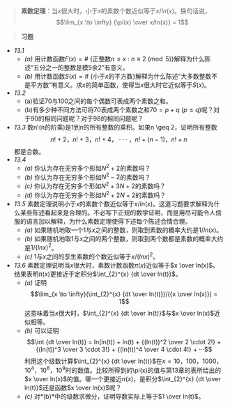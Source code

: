 >**素数定理**：当$x$很大时，小于$x$的素数个数近似等于$x/ln(x)$。换句话说，$$\lim_{x \to \infty} {\pi(x) \over x/ln(x)} = 1$$

>**习题**
- *13.1*
	- *(a)* 用计数函数$F(x) = \#$ $\{$正整数$n \leq x \ : \ n \equiv 2 \pmod{5}$$\}$解释为什么陈述“五分之一的整数是模5余2”有意义。
	- *(b)* 用计数函数$S(x) = \#$ $\{$小于$x$的平方数$\}$解释为什么陈述“大多数整数不是平方数”有意义。求$x$的简单函数，使得当$x$很大时它近似等于$S(x)$。
- *13.2*
	- (a)验证$70$与$100$之间的每个偶数可表成两个素数之和。
	- (b)有多少种不同方法可将$70$表成两个素数之和$70 = p + q \ (p \leq q)$呢？对于$90$的相同问题呢？对于$98$的相同问题呢？
- *13.3* 数n!(n的阶乘)是1到n的所有整数的乘积。如果n \geq 2，证明所有整数$$n! + 2，n! + 3，n! + 4，···，n! + (n - 1)，n! + n$$都是合数。
- *13.4*
	- *(a)* 你认为存在无穷多个形如$N^2 + 2$的素数吗？
	- *(b)* 你认为存在无穷多个形如$N^2 - 2$的素数吗？
	- *(c)* 你认为存在无穷多个形如$N^2 + 3N + 2$的素数吗？
	- *(d)* 你认为存在无穷多个形如$N^2 + 2N + 2$的素数吗？
- *13.5* 素数定理说明小于$x$的素数个数近似等于$x/ln(x)$。这道习题要求解释为什么某些陈述看起来是合理的。不必写下正规的数学证明，而是用尽可能令人信服的语言加以解释，为什么素数定理使得下述每个陈述合情合理。
	- *(a)* 如果随机地取一个$1$与$x$之间的整数，则取到素数的概率大约是$1/ln(x)$。
	- *(b)* 如果随机地取$1$与$x$之间的两个整数，则取到两个数都是素数的概率大约是$1/(lnx)^2$。
	- *(c)* $1$与$x$之间的孪生素数的个数近似等于$x/(lnx)^2$。
- *13.6* 素数定理说明当$x$很大时，素数计数函数$\pi(x)$近似等于$x \over ln(x)$。结果表明$\pi(x)$更接近于定积分$\int_{2}^{x} {dt \over ln(t)}$。
	- *(a)* 证明$$\lim_{x \to \infty}(\int_{2}^{x} {dt \over ln(t)})/({x \over ln(x)}) = 1$$这意味着当$x$很大时，$\int_{2}^{x} {dt \over ln(t)}$与$x \over ln(x)$近似相等。
	- *(b)* 可以证明$$\int {dt \over ln(t)} = ln(ln(t)) + ln(t) + {(ln(t))^2 \over 2 \cdot 2!} + {(ln(t))^3 \over 3 \cdot 3!} + {(ln(t))^4 \over 4 \cdot 4!} + ···$$利用这个级数计算$\int_{2}^{x} {dt \over ln(t)}$在$x = 10，100，1000，10^4，10^6，10^9$时的数值。比较所得到的\pi(x)的值与第13章的表所给出的$x \over ln(x)$的值。哪一个更接近$\pi(x)$，是积分$\int_{2}^{x} {dt \over ln(t)}$还是函数$x \over ln(x)$呢？
	- *(c)* 对*(b)*中的级数求微分，证明导数实际上等于$1 \over ln(t)$。